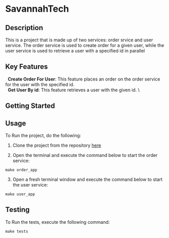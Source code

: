 # SavannahTech

## Description
This is a project that is made up of two services: order srvice and user service. The order service is used to create order for a given user, while the user service is used to retrieve a user with a specified id in parallel
## Key Features

&nbsp;
__Create Order For User__: This feature places an order on the order service for the user with the specified id.\
&nbsp;
__Get User By id__: This feature retrieves a user with the given id. \

## Getting Started
## Usage
To Run the project, do the following:
1. Clone the project from the repository [here](https://github.com/djfemz/order-service)

2. Open the terminal and execute the command below to start the order service:
```shell
make order_app
```
3. Open a fresh terminal window and execute the command below to start the user service:
```shell
make user_app
``` 

## Testing
To Run the tests, execute the following command:
```shell
make tests
``` 

